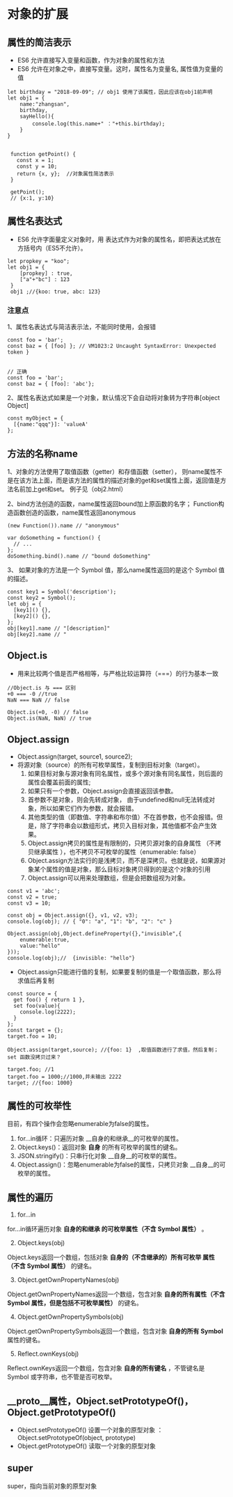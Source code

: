 # 对象的扩展

## 属性的简洁表示
* ES6 允许直接写入变量和函数，作为对象的属性和方法
* ES6 允许在对象之中，直接写变量。这时，属性名为变量名, 属性值为变量的值
```
let birthday = "2018-09-09"; // obj1 使用了该属性，因此应该在obj1前声明
let obj1 = {
    name:"zhangsan",
    birthday,
    sayHello(){
        console.log(this.name+" ："+this.birthday);
    }
}


 function getPoint() {
   const x = 1;
   const y = 10;
   return {x, y};  //对象属性简洁表示
 }

 getPoint();
 // {x:1, y:10}
```


## 属性名表达式
* ES6 允许字面量定义对象时，用 表达式作为对象的属性名，即把表达式放在方括号内（ES5不允许）。
```
let propkey = "koo";
let obj1 = {
    [propkey] : true,
    ["a"+"bc"] : 123
 }
 obj1 ;//{koo: true, abc: 123}

```
### 注意点

1、属性名表达式与简洁表示法，不能同时使用，会报错

```
const foo = 'bar';
const baz = { [foo] }; // VM1023:2 Uncaught SyntaxError: Unexpected token }


// 正确
const foo = 'bar';
const baz = { [foo]: 'abc'};

```

2、属性名表达式如果是一个对象，默认情况下会自动将对象转为字符串[object Object]

```
const myObject = {
  [{name:"qqq"}]: 'valueA'
};
```

## 方法的名称name

1、对象的方法使用了取值函数（getter）和存值函数（setter），
则name属性不是在该方法上面，而是该方法的属性的描述对象的get和set属性上面，返回值是方法名前加上get和set。
例子见（obj2.html）


2、bind方法创造的函数，name属性返回bound加上原函数的名字；
   Function构造函数创造的函数，name属性返回anonymous

```
(new Function()).name // "anonymous"

var doSomething = function() {
  // ...
};
doSomething.bind().name // "bound doSomething"
```

3、
如果对象的方法是一个 Symbol 值，那么name属性返回的是这个 Symbol 值的描述。

```
const key1 = Symbol('description');
const key2 = Symbol();
let obj = {
  [key1]() {},
  [key2]() {},
};
obj[key1].name // "[description]"
obj[key2].name // "
```


## Object.is
* 用来比较两个值是否严格相等，与严格比较运算符（===）的行为基本一致
```
//Object.is 与 === 区别
+0 === -0 //true
NaN === NaN // false

Object.is(+0, -0) // false
Object.is(NaN, NaN) // true
```

## Object.assign
* Object.assign(target, source1, source2);
* 将源对象（source）的所有可枚举属性，复制到目标对象（target）。
   1. 如果目标对象与源对象有同名属性，或多个源对象有同名属性，则后面的属性会覆盖前面的属性;
   2. 如果只有一个参数，Object.assign会直接返回该参数。
   3. 首参数不是对象，则会先转成对象， 由于undefined和null无法转成对象，所以如果它们作为参数，就会报错。
   4. 其他类型的值（即数值、字符串和布尔值）不在首参数，也不会报错。但是，除了字符串会以数组形式，拷贝入目标对象，其他值都不会产生效果。
   5. Object.assign拷贝的属性是有限制的，只拷贝源对象的自身属性
   （不拷贝继承属性 ），也不拷贝不可枚举的属性（enumerable: false）
   6. Object.assign方法实行的是浅拷贝，而不是深拷贝。也就是说，如果源对象某个属性的值是对象，那么目标对象拷贝得到的是这个对象的引用
   7.  Object.assign可以用来处理数组，但是会把数组视为对象。
```
const v1 = 'abc';
const v2 = true;
const v3 = 10;

const obj = Object.assign({}, v1, v2, v3);
console.log(obj); // { "0": "a", "1": "b", "2": "c" }
```

```
Object.assign(obj,Object.defineProperty({},"invisible",{
    enumerable:true,
    value:"hello"
}));
console.log(obj);//  {invisible: "hello"}
```

* Object.assign只能进行值的复制，如果要复制的值是一个取值函数，那么将求值后再复制
```
const source = {
  get foo() { return 1 },
  set foo(value){
    console.log(2222);
  }
};
const target = {};
target.foo = 10; 

Object.assign(target,source); //{foo: 1}  ,取值函数进行了求值，然后复制；set 函数没拷贝过来？
 
target.foo; //1 
target.foo = 1000;//1000,并未输出 2222
target; //{foo: 1000}
```

## 属性的可枚举性
目前，有四个操作会忽略enumerable为false的属性。

1. for...in循环：只遍历对象 __自身的和继承__的可枚举的属性。
2. Object.keys()：返回对象 __自身__ 的所有可枚举的属性的键名。
3. JSON.stringify()：只串行化对象 __自身__的可枚举的属性。
4. Object.assign()：忽略enumerable为false的属性，只拷贝对象 __自身__的可枚举的属性。

## 属性的遍历
1. for...in

for...in循环遍历对象 **自身的和继承  的可枚举属性（不含 Symbol 属性）** 。

2. Object.keys(obj)

Object.keys返回一个数组，包括对象 **自身的（不含继承的）所有可枚举 属性（不含 Symbol 属性）** 的键名。

3. Object.getOwnPropertyNames(obj)

Object.getOwnPropertyNames返回一个数组，包含对象 **自身的所有属性（不含 Symbol 属性，但是包括不可枚举属性）** 的键名。

4. Object.getOwnPropertySymbols(obj)

Object.getOwnPropertySymbols返回一个数组，包含对象 **自身的所有 Symbol** 属性的键名。

5. Reflect.ownKeys(obj)

Reflect.ownKeys返回一个数组，包含对象 **自身的所有键名** ，不管键名是 Symbol 或字符串，也不管是否可枚举。


## __proto__属性，Object.setPrototypeOf()，Object.getPrototypeOf()
* Object.setPrototypeOf() 设置一个对象的原型对象 ：Object.setPrototypeOf(object, prototype)
* Object.getPrototypeOf() 读取一个对象的原型对象

## super
super，指向当前对象的原型对象














